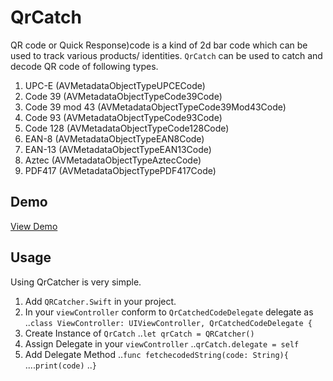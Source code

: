 # QrCatch
QR code or Quick Response)code is a kind of 2d bar code which can be used to track various products/ identities. `QrCatch` can be used to catch and decode QR code of following types.

1. UPC-E (AVMetadataObjectTypeUPCECode)
2. Code 39 (AVMetadataObjectTypeCode39Code)
3. Code 39 mod 43 (AVMetadataObjectTypeCode39Mod43Code)
4. Code 93 (AVMetadataObjectTypeCode93Code)
5. Code 128 (AVMetadataObjectTypeCode128Code)
6. EAN-8 (AVMetadataObjectTypeEAN8Code)
7. EAN-13 (AVMetadataObjectTypeEAN13Code)
8. Aztec (AVMetadataObjectTypeAztecCode)
9. PDF417 (AVMetadataObjectTypePDF417Code)


## Demo
[View Demo](http://i.imgur.com/bmm3dXP.gifv)

<blockquote class="imgur-embed-pub" lang="en" data-id="a/AUjW0"><a href="//imgur.com/AUjW0"></a></blockquote><script async src="//s.imgur.com/min/embed.js" charset="utf-8"></script>


## Usage
Using QrCatcher is very simple. 

1. Add `QRCatcher.Swift` in your project. 
2. In your `viewController` conform to `QrCatchedCodeDelegate` delegate as
..`class ViewController: UIViewController, QrCatchedCodeDelegate {`
3. Create Instance of `QrCatch`
..`let qrCatch = QRCatcher()`
4. Assign Delegate in your `viewController`
..`qrCatch.delegate = self`
5. Add Delegate Method
..`func fetchecodedString(code: String){`
....`print(code)`
..`}`
